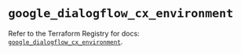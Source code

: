 # `google_dialogflow_cx_environment`

Refer to the Terraform Registry for docs: [`google_dialogflow_cx_environment`](https://registry.terraform.io/providers/hashicorp/google/4.85.0/docs/resources/dialogflow_cx_environment).
